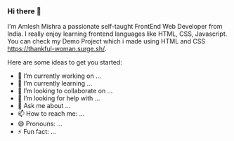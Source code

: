 ### Hi there 👋

I'm Amlesh Mishra a passionate self-taught FrontEnd Web Developer from India. I really enjoy learning frontend languages like HTML, CSS, Javascript.
You can check my Demo Project which i made using HTML and CSS https://thankful-woman.surge.sh/.

Here are some ideas to get you started:

- 🔭 I’m currently working on ...
- 🌱 I’m currently learning ...
- 👯 I’m looking to collaborate on ...
- 🤔 I’m looking for help with ...
- 💬 Ask me about ...
- 📫 How to reach me: ...
- 😄 Pronouns: ...
- ⚡ Fun fact: ...

